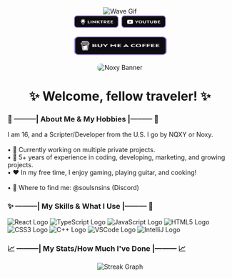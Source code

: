 <div align="center">
  <img height="90" src="https://media.giphy.com/media/hvRJCLFzcasrR4ia7z/giphy.gif" alt="Wave Gif" />
</div>

<div align="center">
  <a href="https://linktr.ee/nqxyy"><img src="./images/linktreeBadge.png" height="30" alt="Linktree Logo" /></a>
  <a href="https://youtube.com/@nqxyy"><img src="./images/youtubeBadge.png" height="30" alt="YouTube Logo" /></a>

  <p align="center">
    <a href="https://www.buymeacoffee.com/zed0" target="_blank"><img src="./images/bmacBadge.png" alt="Buy Me A Coffee" height="45" width="213"></a>
  </p>
</div>

<div align="center">
  <img src="./images/NoxyBanner.png" style="border-radius: 15px;" alt="Noxy Banner" />
</div>

<h1 align="center">✨ Welcome, fellow traveler! ✨</h1>

<h3>👀 ———| About Me & My Hobbies |——— 👀</h3>

<p>
  I am 16, and a Scripter/Developer from the U.S. I go by NQXY or Noxy.<br><br>
  • 🎃 Currently working on multiple private projects.<br>
  • 📑 5+ years of experience in coding, developing, marketing, and growing projects.<br>
  • ❤️ In my free time, I enjoy gaming, playing guitar, and cooking!<br><br>
  • 📨 Where to find me: @soulsnsins (Discord)
</p>

<h3>✨ ———| My Skills & What I Use |——— 🌟</h3>

<div>
  <img src="https://cdn.jsdelivr.net/gh/devicons/devicon/icons/react/react-original-wordmark.svg" height="40" alt="React Logo" />
  <img src="https://cdn.jsdelivr.net/gh/devicons/devicon/icons/typescript/typescript-original.svg" height="40" alt="TypeScript Logo" />
  <img src="https://cdn.jsdelivr.net/gh/devicons/devicon/icons/javascript/javascript-original.svg" height="40" alt="JavaScript Logo" />
  <img src="https://cdn.jsdelivr.net/gh/devicons/devicon/icons/html5/html5-original-wordmark.svg" height="40" alt="HTML5 Logo" />
  <img src="https://cdn.jsdelivr.net/gh/devicons/devicon/icons/css3/css3-original-wordmark.svg" height="40" alt="CSS3 Logo" />
  <img src="https://cdn.jsdelivr.net/gh/devicons/devicon/icons/cplusplus/cplusplus-original.svg" height="40" alt="C++ Logo" />
  <img src="https://cdn.jsdelivr.net/gh/devicons/devicon/icons/vscode/vscode-original.svg" height="40" alt="VSCode Logo" />
  <img src="https://cdn.jsdelivr.net/gh/devicons/devicon/icons/intellij/intellij-original.svg" height="40" alt="IntelliJ Logo" />
</div>

<h3>📈 ———| My Stats/How Much I've Done |——— 📈</h3>

<div align="center">
  <img src="https://streak-stats.demolab.com?user=nqxyy&theme=meta-light&hide_border=true&border_radius=15" height="220" alt="Streak Graph" />
</div>
